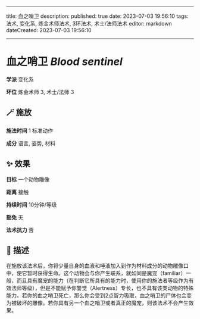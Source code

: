 
---
title: 血之哨卫
description: 
published: true
date: 2023-07-03 19:56:10
tags: 法术, 变化系, 炼金术师法术, 3环法术, 术士/法师法术
editor: markdown
dateCreated: 2023-07-03 19:56:10

---

# **血之哨卫** *Blood sentinel*

**学派** 变化系 

**环位** 炼金术师 3, 术士/法师 3

## 🪄 施放

**施法时间** 1 标准动作

**成分** 语言, 姿势, 材料

## ✨ 效果 

**目标** 一个动物雕像 

**距离** 接触  

**持续时间** 10分钟/等级 

**豁免** 无

**法术抗力** 否

## 📖 描述

在施放该法术后，你将少量自身的血液和唾液加入到作为材料成分的动物雕像口中，使它暂时获得生命。这个动物会与你产生联系，就如同是魔宠（familiar）一般，而且具有魔宠的能力（在判断它所具有的能力时，使用你的施法者等级作为有效法师等级），但是不能赋予你警觉（Alertness）专长，也不具有该类动物的特殊能力。若你的血之哨卫死亡，那么你会受到2点智力吸取，血之哨卫的尸体也会变为被破坏的雕像。若你具有另一个血之哨卫或者真正的魔宠，则该法术不会产生效果。
    